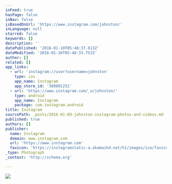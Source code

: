 ```yaml
---
inFeed: true
hasPage: false
inNav: false
isBasedOnUrl: 'https://www.instagram.com/johnston/'
inLanguage: null
starred: false
keywords: []
description: ''
datePublished: '2016-01-10T05:48:37.613Z'
dateModified: '2016-01-10T05:48:33.753Z'
author: []
related: []
app_links:
  - url: 'instagram://user?username=johnston'
    type: ios
    app_name: Instagram
    app_store_id: '389801252'
  - url: 'https://www.instagram.com/_u/johnston/'
    type: android
    app_name: Instagram
    package: com.instagram.android
title: Instagram
sourcePath: _posts/2016-01-09-johnston-instagram-photos-and-videos.md
published: true
authors: []
publisher:
  name: Instagram
  domain: www.instagram.com
  url: 'https://www.instagram.com'
  favicon: 'https://instagramstatic-a.akamaihd.net/h1/images/ico/favicon.ico/7cdab0872b15.ico'
_type: Photograph
_context: 'http://schema.org'

---
```

![](https://the-grid-user-content.s3-us-west-2.amazonaws.com/fb2de933-2951-4e95-b4f4-990dbc475e4c.jpg)